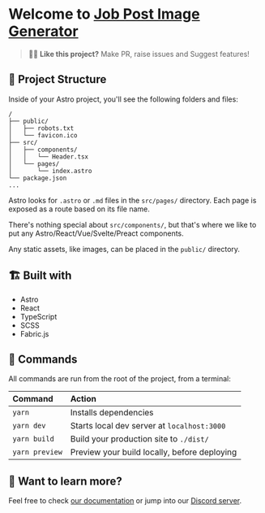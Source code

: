 # Welcome to [Job Post Image Generator](https://job-image-generator.netlify.app/)

> 🧑‍🚀 **Like this project?** Make PR, raise issues and Suggest features!

## 🚀 Project Structure

Inside of your Astro project, you'll see the following folders and files:

```
/
├── public/
│   ├── robots.txt
│   └── favicon.ico
├── src/
│   ├── components/
│   │   └── Header.tsx
│   └── pages/
│       └── index.astro
└── package.json
...
```

Astro looks for `.astro` or `.md` files in the `src/pages/` directory. Each page is exposed as a route based on its file name.

There's nothing special about `src/components/`, but that's where we like to put any Astro/React/Vue/Svelte/Preact components.

Any static assets, like images, can be placed in the `public/` directory.

## 🏗 Built with

- Astro
- React
- TypeScript
- SCSS
- Fabric.js

## 🧞 Commands

All commands are run from the root of the project, from a terminal:

| Command           | Action                                       |
|:----------------  |:-------------------------------------------- |
| `yarn `     | Installs dependencies                        |
| `yarn dev`     | Starts local dev server at `localhost:3000`  |
| `yarn build`   | Build your production site to `./dist/`      |
| `yarn preview` | Preview your build locally, before deploying |

## 👀 Want to learn more?

Feel free to check [our documentation](https://github.com/withastro/astro) or jump into our [Discord server](https://astro.build/chat).
